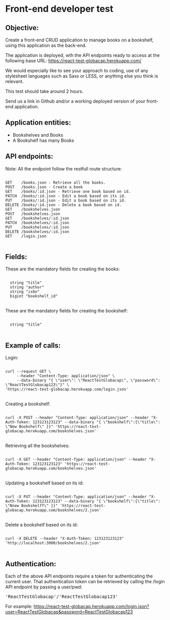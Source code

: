 # Front-end developer test

Objective:
----------
Create a front-end CRUD application to manage books on a bookshelf, using this application as the back-end.

The application is deployed, wth the API endpoints ready to access at the following base URL:
https://react-test-globacap.herokuapp.com/

We would especially like to see your approach to coding, use of any stylesheet languages such as Sass or LESS, or anything else you think is relevant.

This test should take around 2 hours.

Send us a link in Github and/or a working deployed version of your front-end application.

Application entities:
------------------------------------
- Bookshelves and Books
- A Bookshelf has many Books

API endpoints:
--------------------------
Note:
All the endpoint follow the restfull route structure:
<pre>
<code>
GET    /books.json - Retrieve all the books.
POST   /books.json - Create a book
GET    /books/:id.json - Retrieve one book based on id.
PATCH  /books/:id.json - Edit a book based on its id.
PUT    /books/:id.json - Edit a book based on its id.
DELETE /books/:id.json - Delete a book based on id.
GET    /bookshelves.json
POST   /bookshelves.json
GET    /bookshelves/:id.json
PATCH  /bookshelves/:id.json
PUT    /bookshelves/:id.json
DELETE /bookshelves/:id.json
GET    /login.json
</code>
</pre>

Fields:
-------
These are the mandatory fields for creating the books:

<pre>
<code>
  string "title"
  string "author"
  string "isbn"
  bigint "bookshelf_id"
</code>
</pre>

These are the mandatory fields for creating the bookshelf:
<pre>
<code>
  string "title"
</code>
</pre>

Example of calls:
-----------------

Login:
<pre>
<code>
curl --request GET \
     --header "Content-Type: application/json" \
     --data-binary "{ \"user\": \"ReactTestGlobacap\", \"password\": \"ReactTestGlobacap123\"}" \
'https://react-test-globacap.herokuapp.com/login.json'
</code>
</pre>

Creating a bookshelf:
<pre>
<code>
curl -X POST --header "Content-Type: application/json" --header "X-Auth-Token: 123123123123" --data-binary "{ \"bookshelf\":{\"title\": \"New Bookshelf\" }}" 'https://react-test-globacap.herokuapp.com/bookshelves.json'
</code>
</pre>

Retrieving all the bookshelves:
<pre>
<code>
curl -X GET --header "Content-Type: application/json" --header "X-Auth-Token: 123123123123" 'https://react-test-globacap.herokuapp.com/bookshelves.json'
</code>
</pre>

Updating a bookshelf based on its id:
<pre>
<code>
curl -X PUT --header "Content-Type: application/json" --header "X-Auth-Token: 123123123123" --data-binary "{ \"bookshelf\":{\"title\": \"Nnew Bookshelff\" }}" 'https://react-test-globacap.herokuapp.com/bookshelves/2.json'
</code>
</pre>

Delete a bookshelf based on its id:
<pre>
<code>
curl -X DELETE --header "X-Auth-Token: 123123123123" 'http://localhost:3000/bookshelves/2.json'
</code>
</pre>

Authentication:
---------------
Each of the above API endpoints require a token for authenticating the current user.
That authentication token can be retrieved by calling the /login API endpoint by passing a user/pwd:
<pre>'ReactTestGlobacap'/'ReactTestGlobacap123'</pre>

For example:
https://react-test-globacap.herokuapp.com/login.json?user=ReactTestGlobacap&password=ReactTestGlobacap123
